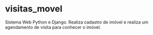 # visitas_movel
Sistema Web Python e Django. Realiza cadastro de imóvel e realiza um agendamento de visita para conhecer o imóvel.
